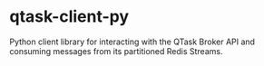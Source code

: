 # qtask-client-py
Python client library for interacting with the QTask Broker API and consuming messages from its partitioned Redis Streams.
